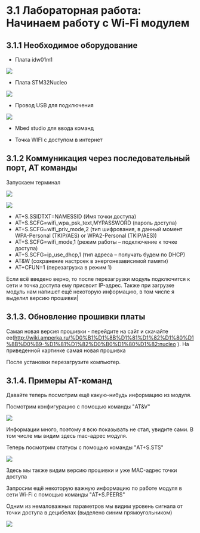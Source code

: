 # 3.1 Лабораторная работа: Начинаем работу с Wi-Fi модулем
## 3.1.1 Необходимое оборудование
* Плата idw01m1

![](img/idw01m1.jpg)

* Плата STM32Nucleo

![](img/nucleo.png)

* Провод USB для подключения

![](img/usb.png)

* Mbed studio для ввода команд

* Точка WIFI с доступом в интернет

## 3.1.2 Коммуникация через последовательный порт, AT команды
Запускаем терминал 

![](img/terminal.jpg)

![](img/termina2.PNG)
* AT+S.SSIDTXT=NAMESSID (Имя точки доступа)
* AT+S.SCFG=wifi_wpa_psk_text,MYPASSWORD (пароль доступа)
* AT+S.SCFG=wifi_priv_mode,2 (тип шифрования, в данный момент WPA-Personal (TKIP/AES) or WPA2-Personal (TKIP/AES))
* AT+S.SCFG=wifi_mode,1 (режим работы – подключение к точке доступа)
* AT+S.SCFG=ip_use_dhcp,1 (тип адреса – получать будем по DHCP)
* AT&W (сохранение настроек в энергонезависимой памяти)
* AT+CFUN=1 (перезагрузка в режим 1)

Если всё введено верно, то после перезагрузки модуль подключится к сети и точка доступа ему присвоит IP-адрес.
Также при загрузке модуль нам напишет ещё некоторую информацию, в том числе я выделил версию прошивки|


## 3.1.3. Обновление прошивки платы

Самая новая версия прошивки - перейдите на сайт и скачайте ее(http://wiki.amperka.ru/%D0%B1%D1%8B%D1%81%D1%82%D1%80%D1%8B%D0%B9-%D1%81%D1%82%D0%B0%D1%80%D1%82:nucleo
). 
На приведенной картинке самая новая прошивка

После установки перезагрузите компьютер.

## 3.1.4. Примеры AT-команд

Давайте теперь посмотрим ещё какую-нибудь информацию из модуля.

Посмотрим конфигурацию с помощью команды "AT&V"

![](img/rez.png)

Информации много, поэтому я всю показывать не стал, увидите сами. В том числе мы видим здесь mac-адрес модуля.

Теперь посмотрим статусы с помощью команды "AT+S.STS"

![](img/2.png)

Здесь мы также видим версию прошивки и уже MAC-адрес точки доступа


Запросим ещё некоторую важную информацию по работе модуля в сети Wi-Fi с помощью команды "AT+S.PEERS"

Одним из немаловажных параметров мы видим уровень сигнала от точки доступа в децибелах (выделено синим прямоугольником)

![](img/3.png)
